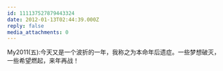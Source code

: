 ```yaml
---
id: 111137527879443324
date: 2012-01-13T02:44:39.000Z
reply: false
media_attachments: 0
---
```


My2011(五):今天又是一个波折的一年，我称之为本命年后遗症。一些梦想破灭，一些希望燃起，来年再战！

